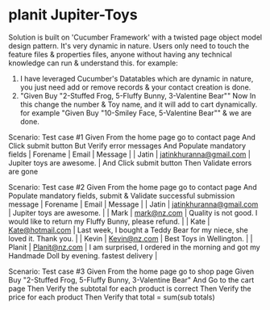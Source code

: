 # planit Jupiter-Toys
Solution is built on 'Cucumber Framework' with a twisted page object model design pattern.
It's very dynamic in nature. Users only need to touch the feature files & properties files, anyone without having any technical knowledge can run & understand this.
for example:

1. I have leveraged Cucumber's Datatables which are dynamic in nature, you just need add or remove records & your contact creation is done.
2. "Given Buy "2-Stuffed Frog, 5-Fluffy Bunny, 3-Valentine Bear"" Now In this change the number & Toy name, and it will add to cart dynamically. for example "Given Buy "10-Smiley Face, 5-Valentine Bear"" & we are done.


  Scenario: Test case #1
    Given From the home page go to contact page
    And Click submit button
    But Verify error messages
    And Populate mandatory fields
      | Forename | Email                   | Message                   |
      | Jatin    | jatinkhuranna@gmail.com | Jupiter toys are awesome. |
    And Click submit button
    Then Validate errors are gone

  Scenario: Test case #2
    Given From the home page go to contact page
    And Populate mandatory fields, submit & Validate successful submission message
      | Forename | Email                   | Message                                                                                            |
      | Jatin    | jatinkhuranna@gmail.com | Jupiter toys are awesome.                                                                          |
      | Mark     | mark@nz.com             | Quality is not good. I would like to return my Fluffy Bunny, please refund.                        |
      | Kate     | Kate@hotmail.com        | Last week, I bought a Teddy Bear for my niece, she loved it. Thank you.                            |
      | Kevin    | Kevin@nz.com            | Best Toys in Wellington.                                                                           |
      | Planit   | Planit@nz.com           | I am surprised, I ordered in the morning and got my Handmade Doll by evening. fastest delivery |

  Scenario: Test case #3
    Given From the home page go to shop page
    Given Buy "2-Stuffed Frog, 5-Fluffy Bunny, 3-Valentine Bear"
    And Go to the cart page
    Then Verify the subtotal for each product is correct
    Then Verify the price for each product
    Then Verify that total = sum(sub totals)

